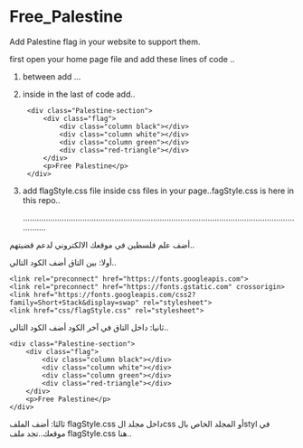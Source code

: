# Free_Palestine
Add Palestine flag in your website to support them.

first open your home page file and add these lines of code ..
1) between <head></head> add ...

    <link rel="preconnect" href="https://fonts.googleapis.com">
    <link rel="preconnect" href="https://fonts.gstatic.com" crossorigin>
    <link href="https://fonts.googleapis.com/css2?family=Short+Stack&display=swap" rel="stylesheet">
    <link href="css/flagStyle.css" rel="stylesheet">

2) inside <body></body> in the last of code add..
        
        <div class="Palestine-section">
            <div class="flag">
                <div class="column black"></div>
                <div class="column white"></div>
                <div class="column green"></div>
                <div class="red-triangle"></div>
            </div>
            <p>Free Palestine</p>
        </div>

3) add flagStyle.css file inside css files in your page..fagStyle.css is here in this repo..

   
   .................................................................................................................................
   


أضف علم فلسطين في موقعك الالكتروني لدعم قضيتهم..


أولا: بين التاق <head></head> أضف الكود التالي..

    <link rel="preconnect" href="https://fonts.googleapis.com">
    <link rel="preconnect" href="https://fonts.gstatic.com" crossorigin>
    <link href="https://fonts.googleapis.com/css2?family=Short+Stack&display=swap" rel="stylesheet">
    <link href="css/flagStyle.css" rel="stylesheet">


    
ثانيا: داخل التاق <body></body> في آخر الكود أضف الكود التالي..

    <div class="Palestine-section">
        <div class="flag">
            <div class="column black"></div>
            <div class="column white"></div>
            <div class="column green"></div>
            <div class="red-triangle"></div>
        </div>
        <p>Free Palestine</p>
    </div>

    
ثالثا: أضف الملف flagStyle.css داخل مجلد الcss أو المجلد الخاص بالstyl في موقعك..تجد ملف flagStyle.css هنا.. 
